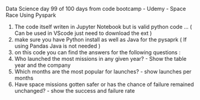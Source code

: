 Data Science day 99 of 100 days from code bootcamp - Udemy - Space Race Using Pyspark 

1. The code itself writen in Jupyter Notebook but is valid python code ... ( Can be used in VScode just need to download the ext ) 
2. make sure you have Python install as well as Java for the pysaprk ( If using Pandas Java is not needed ) 
3. on this code you can find the answers for the following questions :
4. Who launched the most missions in any given year? - Show the table year and the company
5. Which months are the most popular for launches? - show launches per months
6. Have space missions gotten safer or has the chance of failure remained unchanged? - show the success and failure rate 
